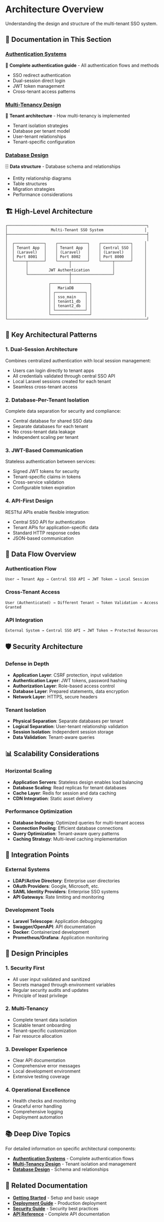 # Architecture Overview

Understanding the design and structure of the multi-tenant SSO system.

## 📖 Documentation in This Section

### **[Authentication Systems](authentication.md)**
🔐 **Complete authentication guide** - All authentication flows and methods
- SSO redirect authentication
- Dual-session direct login  
- JWT token management
- Cross-tenant access patterns

### **[Multi-Tenancy Design](multi-tenancy.md)**
🏢 **Tenant architecture** - How multi-tenancy is implemented
- Tenant isolation strategies
- Database per tenant model
- User-tenant relationships
- Tenant-specific configuration

### **[Database Design](database-design.md)**
🗄️ **Data structure** - Database schema and relationships
- Entity relationship diagrams
- Table structures
- Migration strategies
- Performance considerations

## 🏗️ High-Level Architecture

```
┌─────────────────────────────────────────────────────────────┐
│                   Multi-Tenant SSO System                  │
├─────────────────────────────────────────────────────────────┤
│                                                             │
│  ┌─────────────┐    ┌─────────────┐    ┌─────────────┐     │
│  │ Tenant App  │    │ Tenant App  │    │ Central SSO │     │
│  │ (Laravel)   │    │ (Laravel)   │    │ (Laravel)   │     │
│  │ Port 8001   │    │ Port 8002   │    │ Port 8000   │     │
│  └─────┬───────┘    └─────┬───────┘    └─────┬───────┘     │
│        │                  │                  │             │
│        │         JWT Authentication          │             │
│        └──────────────────┼──────────────────┘             │
│                           │                                │
│                  ┌────────┴────────┐                       │
│                  │   MariaDB       │                       │
│                  │ ┌─────────────┐ │                       │
│                  │ │ sso_main    │ │                       │
│                  │ │ tenant1_db  │ │                       │
│                  │ │ tenant2_db  │ │                       │
│                  │ └─────────────┘ │                       │
│                  └─────────────────┘                       │
└─────────────────────────────────────────────────────────────┘
```

## 🔄 Key Architectural Patterns

### 1. **Dual-Session Architecture**
Combines centralized authentication with local session management:
- Users can login directly to tenant apps
- All credentials validated through central SSO API
- Local Laravel sessions created for each tenant
- Seamless cross-tenant access

### 2. **Database-Per-Tenant Isolation**
Complete data separation for security and compliance:
- Central database for shared SSO data
- Separate databases for each tenant
- No cross-tenant data leakage
- Independent scaling per tenant

### 3. **JWT-Based Communication**
Stateless authentication between services:
- Signed JWT tokens for security
- Tenant-specific claims in tokens
- Cross-service validation
- Configurable token expiration

### 4. **API-First Design**
RESTful APIs enable flexible integration:
- Central SSO API for authentication
- Tenant APIs for application-specific data
- Standard HTTP response codes
- JSON-based communication

## 🌊 Data Flow Overview

### Authentication Flow
```
User → Tenant App → Central SSO API → JWT Token → Local Session
```

### Cross-Tenant Access
```
User (Authenticated) → Different Tenant → Token Validation → Access Granted
```

### API Integration
```
External System → Central SSO API → JWT Token → Protected Resources
```

## 🛡️ Security Architecture

### Defense in Depth
- **Application Layer**: CSRF protection, input validation
- **Authentication Layer**: JWT tokens, password hashing
- **Authorization Layer**: Role-based access control
- **Database Layer**: Prepared statements, data encryption
- **Network Layer**: HTTPS, secure headers

### Tenant Isolation
- **Physical Separation**: Separate databases per tenant
- **Logical Separation**: User-tenant relationship validation
- **Session Isolation**: Independent session storage
- **Data Validation**: Tenant-aware queries

## 📊 Scalability Considerations

### Horizontal Scaling
- **Application Servers**: Stateless design enables load balancing
- **Database Scaling**: Read replicas for tenant databases
- **Cache Layer**: Redis for session and data caching
- **CDN Integration**: Static asset delivery

### Performance Optimization
- **Database Indexing**: Optimized queries for multi-tenant access
- **Connection Pooling**: Efficient database connections
- **Query Optimization**: Tenant-aware query patterns
- **Caching Strategy**: Multi-level caching implementation

## 🔌 Integration Points

### External Systems
- **LDAP/Active Directory**: Enterprise user directories
- **OAuth Providers**: Google, Microsoft, etc.
- **SAML Identity Providers**: Enterprise SSO systems
- **API Gateways**: Rate limiting and monitoring

### Development Tools
- **Laravel Telescope**: Application debugging
- **Swagger/OpenAPI**: API documentation
- **Docker**: Containerized development
- **Prometheus/Grafana**: Application monitoring

## 🎯 Design Principles

### 1. **Security First**
- All user input validated and sanitized
- Secrets managed through environment variables
- Regular security audits and updates
- Principle of least privilege

### 2. **Multi-Tenancy**
- Complete tenant data isolation
- Scalable tenant onboarding
- Tenant-specific customization
- Fair resource allocation

### 3. **Developer Experience**
- Clear API documentation
- Comprehensive error messages
- Local development environment
- Extensive testing coverage

### 4. **Operational Excellence**
- Health checks and monitoring
- Graceful error handling
- Comprehensive logging
- Deployment automation

## 📚 Deep Dive Topics

For detailed information on specific architectural components:

- **[Authentication Systems](authentication.md)** - Complete authentication flows
- **[Multi-Tenancy Design](multi-tenancy.md)** - Tenant isolation and management
- **[Database Design](database-design.md)** - Schema and relationships

## 🔗 Related Documentation

- **[Getting Started](../getting-started/README.md)** - Setup and basic usage
- **[Deployment Guide](../deployment/README.md)** - Production deployment
- **[Security Guide](../guides/security.md)** - Security best practices
- **[API Reference](../reference/api.md)** - Complete API documentation
